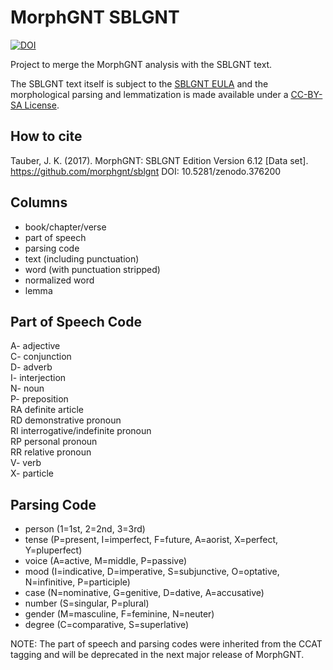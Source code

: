MorphGNT SBLGNT
===============

[![DOI](https://zenodo.org/badge/1039950.svg)](https://zenodo.org/badge/latestdoi/1039950)

Project to merge the MorphGNT analysis with the SBLGNT text.

The SBLGNT text itself is subject to the [SBLGNT EULA](http://sblgnt.com/license/)
and the morphological parsing and lemmatization is made available under a
[CC-BY-SA License](http://creativecommons.org/licenses/by-sa/3.0/).

How to cite
-----------

Tauber, J. K. (2017). MorphGNT: SBLGNT Edition Version 6.12 [Data set]. https://github.com/morphgnt/sblgnt DOI: 10.5281/zenodo.376200


Columns
-------

 * book/chapter/verse
 * part of speech
 * parsing code
 * text (including punctuation)
 * word (with punctuation stripped)
 * normalized word
 * lemma

Part of Speech Code
-------------------

A- adjective  
C- conjunction  
D- adverb  
I- interjection  
N- noun  
P- preposition  
RA definite article  
RD demonstrative pronoun  
RI interrogative/indefinite pronoun  
RP personal pronoun  
RR relative pronoun  
V- verb  
X- particle  

Parsing Code
------------

 * person (1=1st, 2=2nd, 3=3rd)
 * tense (P=present, I=imperfect, F=future, A=aorist, X=perfect, Y=pluperfect)
 * voice (A=active, M=middle, P=passive)
 * mood (I=indicative, D=imperative, S=subjunctive, O=optative, N=infinitive, P=participle)
 * case (N=nominative, G=genitive, D=dative, A=accusative)
 * number (S=singular, P=plural)
 * gender (M=masculine, F=feminine, N=neuter)
 * degree (C=comparative, S=superlative)

NOTE: The part of speech and parsing codes were inherited from the CCAT tagging and will be deprecated in the next major release of MorphGNT.
